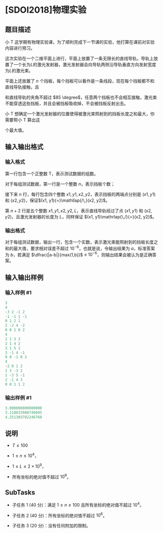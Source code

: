 # [SDOI2018]物理实验

## 题目描述

小 T 这学期有物理实验课，为了顺利完成下一节课的实验，他打算在课前对实验内容进行预习。

这次实验在一个二维平面上进行，平面上放置了一条无限长的直线导轨，导轨上放置了一个长为$L$的激光发射器，激光发射器会向导轨两侧沿导轨垂直方向发射宽度为$L$的激光束。

平面上还放置了 $n$ 个挡板，每个挡板可以看作是一条线段，现在每个挡板都不和直线导轨接触，且

和直线导轨的夹角不超过 $85 \degree$，任意两个挡板也不会相互接触，激光束不能穿透这些挡板，并且会被挡板吸收掉，不会被挡板反射出去。

小 T 想确定一个激光发射器的位置使得被激光束照射到的挡板长度之和最大，你需要帮小 T 算出这

个最大值。

## 输入输出格式

### 输入格式

第一行包含一个正整数 T，表示测试数据的组数。

对于每组测试数据，第一行是一个整数 $n$，表示挡板个数；

接下来 n 行，每行包含四个整数 $x1, y1, x2, y2$，表示挡板的两端点分别是 $(x1, y1)$ 和 $(x2, y2)$，保证$(x1, y1){=}\mathllap{/\,}(x2, y2)$。

第 $n + 2$ 行是五个整数 $x1, y1, x2, y2, L$，表示直线导轨经过了点 $(x1, y1)$ 和 $(x2, y2)$，且激光发射器的长度为 $L$，同样保证 $(x1, y1)\mathrlap{\,/}{=}(x2, y2)$。

### 输出格式

对于每组测试数据，输出一行，包含一个实数，表示激光束能照射到的挡板长度之和的最大值，要求相对误差不超过 $10^{-6}$，也就是说，令输出结果为 $a$，标准答案为 $b$，若满足 $\dfrac{|a-b|}{max(1,b)}$ $≤$ $10^{-6}$，则输出结果会被认为是正确答案。

## 输入输出样例

### 输入样例 #1

```cpp
3
4
-3 2 -1 2
-1 -1 1 -1
0 1 2 1
2 -2 4 -2
0 0 1 0 2
4
1 1 3 3
2 1 4 2
3 1 5 1
3 -1 4 -1
0 0 -1 0 2
4
-2 0 1 2
1 3 -3 2
1 -3 5 -1
2 -1 4 3
0 0 1 1 2

```
### 输出样例 #1

```cpp
3.000000000000000
3.118033988749895
4.251303782246768

```
## 说明

- $T ≤ 100$

- $1 ≤ n ≤ 10^4$，

- $1 ≤ L ≤ 2 × 10^9$，

- 所有坐标的绝对值不超过 $10^9$。

## SubTasks

- 子任务 1 (40 分)：满足 $1 ≤ n ≤ 100$ 且所有坐标的绝对值不超过 $10^4$。

- 子任务 2 (40 分)：所有坐标的绝对值不超过 $10^6$。

- 子任务 3 (20 分)：没有任何附加的限制。

